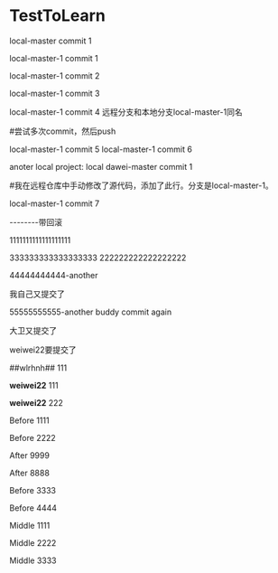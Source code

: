# TestToLearn

local-master commit 1 

local-master-1 commit 1 

local-master-1 commit 2 

local-master-1 commit 3 

local-master-1 commit 4 远程分支和本地分支local-master-1同名

#尝试多次commit，然后push

local-master-1 commit 5
local-master-1 commit 6

anoter local project: local dawei-master commit 1

#我在远程仓库中手动修改了源代码，添加了此行。分支是local-master-1。

local-master-1 commit 7

--------带回滚

1111111111111111111

333333333333333333
222222222222222222

44444444444-another

我自己又提交了

55555555555-another buddy commit again

大卫又提交了

weiwei22要提交了

##wlrhnh## 111

**weiwei22** 111

**weiwei22** 222

Before 1111

Before 2222

After 9999

After 8888

Before 3333

Before 4444

Middle 1111

Middle 2222

Middle 3333

